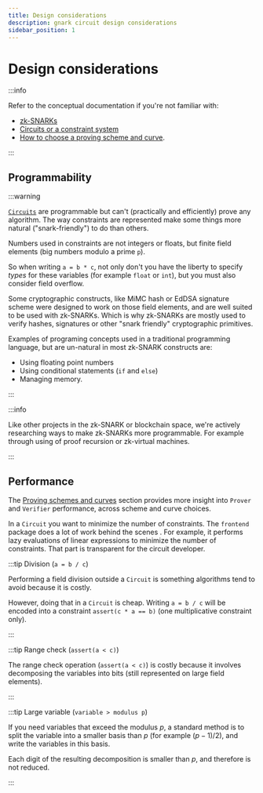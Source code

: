 ```yaml
---
title: Design considerations
description: gnark circuit design considerations
sidebar_position: 1
---
```


# Design considerations

:::info

Refer to the conceptual documentation if you're not familiar with:

- [zk-SNARKs](../../Concepts/zkp.md)
- [Circuits or a constraint system](../../Concepts/circuits.md)
- [How to choose a proving scheme and curve](../../Concepts/schemes_curves.md).

:::

## Programmability

:::warning

[`Circuits`](../../Concepts/circuits.md) are programmable but can't (practically and efficiently) prove any algorithm. The way constraints are represented make some things more natural ("snark-friendly") to do than others.

Numbers used in constraints are not integers or floats, but finite field elements (big numbers modulo a prime `p`).

So when writing `a = b * c`, not only don't you have the liberty to specify _types_ for these variables (for example `float` or `int`), but you must also consider field overflow.

Some cryptographic constructs, like MiMC hash or EdDSA signature scheme were designed to work on those field elements, and are well suited to be used with zk-SNARKs. Which is why zk-SNARKs are mostly used to verify hashes, signatures or other "snark friendly" cryptographic primitives.

Examples of programing concepts used in a traditional programming language, but are un-natural in most zk-SNARK constructs are:

- Using floating point numbers
- Using conditional statements (`if` and `else`)
- Managing memory.

:::

:::info

Like other projects in the zk-SNARK or blockchain space, we're actively researching ways to make zk-SNARKs more programmable. For example through using of proof recursion or zk-virtual machines.

:::

## Performance

The [Proving schemes and curves](../../Concepts/schemes_curves.md) section provides more insight into `Prover` and `Verifier` performance, across scheme and curve choices.

In a `Circuit` you want to minimize the number of constraints. The `frontend` package does a lot of work behind the scenes . For example, it performs lazy evaluations of linear expressions to minimize the number of constraints. That part is transparent for the circuit developer.

:::tip Division (`a = b / c`)

Performing a field division outside a `Circuit` is something algorithms tend to avoid because it is costly.

However, doing that in a `Circuit` is cheap. Writing `a = b / c` will be encoded into a constraint `assert(c * a == b)` (one multiplicative constraint only).

:::

:::tip Range check (`assert(a < c)`)

The range check operation (`assert(a < c)`) is costly because it involves decomposing the variables into bits (still represented on large field elements).

:::

:::tip Large variable (`variable > modulus p`)

If you need variables that exceed the modulus $p$, a standard method is to split the variable into a smaller basis than $p$ (for example $(p-1)/2$), and write the variables in this basis.

Each digit of the resulting decomposition is smaller than $p$, and therefore is not reduced.

:::
